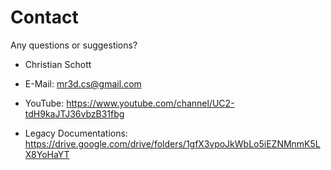 # Contact

Any questions or suggestions?

- Christian Schott
- E-Mail: <mr3d.cs@gmail.com>
- YouTube: <https://www.youtube.com/channel/UC2-tdH9kaJTJ36vbzB31fbg>

- Legacy Documentations: <https://drive.google.com/drive/folders/1gfX3vpoJkWbLo5iEZNMnmK5LX8YoHaYT>